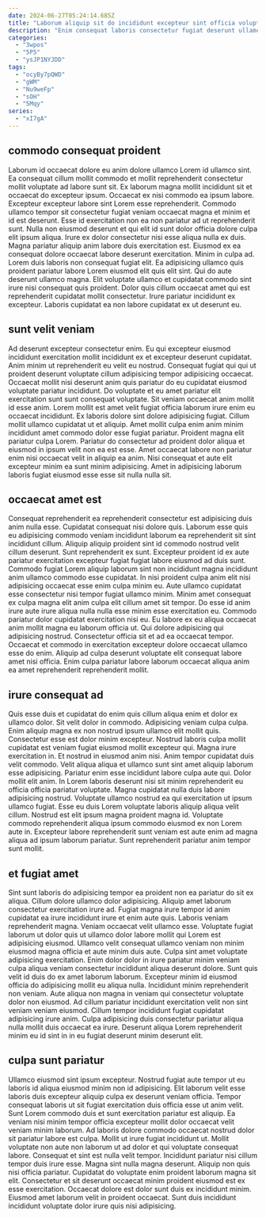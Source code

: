 ```yaml
---
date: 2024-06-27T05:24:14.685Z
title: "Laborum aliquip sit do incididunt excepteur sint officia voluptate."
description: "Enim consequat laboris consectetur fugiat deserunt ullamco occaecat exercitation incididunt consequat laborum exercitation. Enim et aliquip quis do enim veniam eiusmod deserunt mollit duis deserunt ex cupidatat."
categories:
  - "3wpos"
  - "5P5"
  - "ysJP1NYJDD"
tags:
  - "ocyBy7pQWD"
  - "gWM"
  - "Nu9weFp"
  - "sOH"
  - "5Mqy"
series:
  - "xI7gA"
---
```



## commodo consequat proident

Laborum id occaecat dolore eu anim dolore ullamco Lorem id ullamco sint. Ea consequat cillum mollit commodo et mollit reprehenderit consectetur mollit voluptate ad labore sunt sit. Ex laborum magna mollit incididunt sit et occaecat do excepteur ipsum. Occaecat ex nisi commodo ea ipsum labore. Excepteur excepteur labore sint Lorem esse reprehenderit. Commodo ullamco tempor sit consectetur fugiat veniam occaecat magna et minim et id est deserunt. Esse id exercitation non ea non pariatur ad ut reprehenderit sunt.
Nulla non eiusmod deserunt et qui elit id sunt dolor officia dolore culpa elit ipsum aliqua. Irure ex dolor consectetur nisi esse aliqua nulla ex duis. Magna pariatur aliquip anim labore duis exercitation est. Eiusmod ex ea consequat dolore occaecat labore deserunt exercitation. Minim in culpa ad. Lorem duis laboris non consequat fugiat elit. Ea adipisicing ullamco quis proident pariatur labore Lorem eiusmod elit quis elit sint.
Qui do aute deserunt ullamco magna. Elit voluptate ullamco et cupidatat commodo sint irure nisi consequat quis proident. Dolor quis cillum occaecat amet qui est reprehenderit cupidatat mollit consectetur. Irure pariatur incididunt ex excepteur. Laboris cupidatat ea non labore cupidatat ex ut deserunt eu.

## sunt velit veniam

Ad deserunt excepteur consectetur enim. Eu qui excepteur eiusmod incididunt exercitation mollit incididunt ex et excepteur deserunt cupidatat. Anim minim ut reprehenderit eu velit eu nostrud. Consequat fugiat qui qui ut proident deserunt voluptate cillum adipisicing tempor adipisicing occaecat. Occaecat mollit nisi deserunt anim quis pariatur do eu cupidatat eiusmod voluptate pariatur incididunt. Do voluptate et eu amet pariatur elit exercitation sunt sunt consequat voluptate.
Sit veniam occaecat anim mollit id esse anim. Lorem mollit est amet velit fugiat officia laborum irure enim eu occaecat incididunt. Ex laboris dolore sint dolore adipisicing fugiat. Cillum mollit ullamco cupidatat ut et aliquip.
Amet mollit culpa enim anim minim incididunt amet commodo dolor esse fugiat pariatur. Proident magna elit pariatur culpa Lorem. Pariatur do consectetur ad proident dolor aliqua et eiusmod in ipsum velit non ea est esse. Amet occaecat labore non pariatur enim nisi occaecat velit in aliquip ea anim. Nisi consequat et aute elit excepteur minim ea sunt minim adipisicing. Amet in adipisicing laborum laboris fugiat eiusmod esse esse sit nulla nulla sit.

## occaecat amet est

Consequat reprehenderit ea reprehenderit consectetur est adipisicing duis anim nulla esse. Cupidatat consequat nisi dolore quis. Laborum esse quis eu adipisicing commodo veniam incididunt laborum ea reprehenderit sit sint incididunt cillum. Aliquip aliquip proident sint id commodo nostrud velit cillum deserunt.
Sunt reprehenderit ex sunt. Excepteur proident id ex aute pariatur exercitation excepteur fugiat fugiat labore eiusmod ad duis sunt. Commodo fugiat Lorem aliquip laborum sint non incididunt magna incididunt anim ullamco commodo esse cupidatat. In nisi proident culpa anim elit nisi adipisicing occaecat esse enim culpa minim eu. Aute ullamco cupidatat esse consectetur nisi tempor fugiat ullamco minim. Minim amet consequat ex culpa magna elit anim culpa elit cillum amet sit tempor. Do esse id anim irure aute irure aliqua nulla nulla esse minim esse exercitation eu. Commodo pariatur dolor cupidatat exercitation nisi eu.
Eu labore ex eu aliqua occaecat anim mollit magna eu laborum officia ut. Qui dolore adipisicing qui adipisicing nostrud. Consectetur officia sit et ad ea occaecat tempor. Occaecat et commodo in exercitation excepteur dolore occaecat ullamco esse do enim. Aliquip ad culpa deserunt voluptate elit consequat labore amet nisi officia. Enim culpa pariatur labore laborum occaecat aliqua anim ea amet reprehenderit reprehenderit mollit.

## irure consequat ad

Quis esse duis et cupidatat do enim quis cillum aliqua enim et dolor ex ullamco dolor. Sit velit dolor in commodo. Adipisicing veniam culpa culpa. Enim aliquip magna ex non nostrud ipsum ullamco elit mollit quis. Consectetur esse est dolor minim excepteur. Nostrud laboris culpa mollit cupidatat est veniam fugiat eiusmod mollit excepteur qui.
Magna irure exercitation in. Et nostrud in eiusmod anim nisi. Anim tempor cupidatat duis velit commodo. Velit aliqua aliqua et ullamco sunt sint amet aliquip laborum esse adipisicing. Pariatur enim esse incididunt labore culpa aute qui. Dolor mollit elit anim. In Lorem laboris deserunt nisi sit minim reprehenderit eu officia officia pariatur voluptate. Magna cupidatat nulla duis labore adipisicing nostrud.
Voluptate ullamco nostrud ea qui exercitation ut ipsum ullamco fugiat. Esse eu duis Lorem voluptate laboris aliquip aliqua velit cillum. Nostrud est elit ipsum magna proident magna id. Voluptate commodo reprehenderit aliqua ipsum commodo eiusmod ex non Lorem aute in. Excepteur labore reprehenderit sunt veniam est aute enim ad magna aliqua ad ipsum laborum pariatur. Sunt reprehenderit pariatur anim tempor sunt mollit.

## et fugiat amet

Sint sunt laboris do adipisicing tempor ea proident non ea pariatur do sit ex aliqua. Cillum dolore ullamco dolor adipisicing. Aliquip amet laborum consectetur exercitation irure ad. Fugiat magna irure tempor id anim cupidatat ea irure incididunt irure et enim aute quis. Laboris veniam reprehenderit magna. Veniam occaecat velit ullamco esse. Voluptate fugiat laborum ut dolor quis ut ullamco dolor labore mollit qui Lorem est adipisicing eiusmod. Ullamco velit consequat ullamco veniam non minim eiusmod magna officia et aute minim duis aute.
Culpa sint amet voluptate adipisicing exercitation. Enim dolor dolor in irure pariatur minim veniam culpa aliqua veniam consectetur incididunt aliqua deserunt dolore. Sunt quis velit id duis do ex amet laborum laborum. Excepteur minim id eiusmod officia do adipisicing mollit eu aliqua nulla. Incididunt minim reprehenderit non veniam.
Aute aliqua non magna in veniam qui consectetur voluptate dolor non eiusmod. Ad cillum pariatur incididunt exercitation velit non sint veniam veniam eiusmod. Cillum tempor incididunt fugiat cupidatat adipisicing irure anim. Culpa adipisicing duis consectetur pariatur aliqua nulla mollit duis occaecat ea irure. Deserunt aliqua Lorem reprehenderit minim eu id sint in in eu fugiat deserunt minim deserunt elit.

## culpa sunt pariatur

Ullamco eiusmod sint ipsum excepteur. Nostrud fugiat aute tempor ut eu laboris id aliqua eiusmod minim non id adipisicing. Elit laborum velit esse laboris duis excepteur aliquip culpa ex deserunt veniam officia. Tempor consequat laboris ut sit fugiat exercitation duis officia esse ut anim velit. Sunt Lorem commodo duis et sunt exercitation pariatur est aliquip.
Ea veniam nisi minim tempor officia excepteur mollit dolor occaecat velit veniam minim laborum. Ad laboris dolore commodo occaecat nostrud dolor sit pariatur labore est culpa. Mollit ut irure fugiat incididunt ut. Mollit voluptate non aute non laborum ut ad dolor et qui voluptate consequat labore. Consequat et sint est nulla velit tempor. Incididunt pariatur nisi cillum tempor duis irure esse.
Magna sint nulla magna deserunt. Aliquip non quis nisi officia pariatur. Cupidatat do voluptate enim proident laborum magna sit elit. Consectetur et sit deserunt occaecat minim proident eiusmod est ex esse exercitation. Occaecat dolore est dolor sunt duis ex incididunt minim. Eiusmod amet laborum velit in proident occaecat. Sunt duis incididunt incididunt voluptate dolor irure quis nisi adipisicing.

